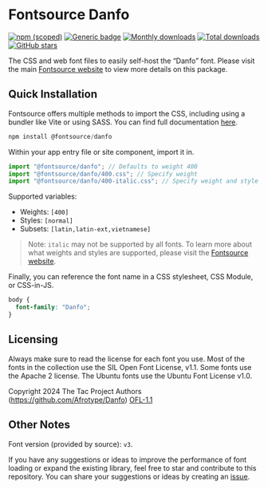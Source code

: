 # Fontsource Danfo

[![npm (scoped)](https://img.shields.io/npm/v/@fontsource/danfo?color=brightgreen)](https://www.npmjs.com/package/@fontsource/danfo) [![Generic badge](https://img.shields.io/badge/fontsource-passing-brightgreen)](https://github.com/fontsource/fontsource) [![Monthly downloads](https://badgen.net/npm/dm/@fontsource/danfo)](https://github.com/fontsource/fontsource) [![Total downloads](https://badgen.net/npm/dt/@fontsource/danfo)](https://github.com/fontsource/fontsource) [![GitHub stars](https://img.shields.io/github/stars/fontsource/fontsource.svg?style=social&label=Star)](https://github.com/fontsource/fontsource/stargazers)

The CSS and web font files to easily self-host the “Danfo” font. Please visit the main [Fontsource website](https://fontsource.org/fonts/danfo) to view more details on this package.

## Quick Installation

Fontsource offers multiple methods to import the CSS, including using a bundler like Vite or using SASS. You can find full documentation [here](https://fontsource.org/docs/getting-started/introduction).

```javascript
npm install @fontsource/danfo
```

Within your app entry file or site component, import it in.

```javascript
import "@fontsource/danfo"; // Defaults to weight 400
import "@fontsource/danfo/400.css"; // Specify weight
import "@fontsource/danfo/400-italic.css"; // Specify weight and style
```

Supported variables:
- Weights: `[400]`
- Styles: `[normal]`
- Subsets: `[latin,latin-ext,vietnamese]`

> Note: `italic` may not be supported by all fonts. To learn more about what weights and styles are supported, please visit the [Fontsource website](https://fontsource.org/fonts/danfo).

Finally, you can reference the font name in a CSS stylesheet, CSS Module, or CSS-in-JS.

```css
body {
  font-family: "Danfo";
}
```

## Licensing
Always make sure to read the license for each font you use. Most of the fonts in the collection use the SIL Open Font License, v1.1. Some fonts use the Apache 2 license. The Ubuntu fonts use the Ubuntu Font License v1.0.

Copyright 2024 The Tac Project Authors (https://github.com/Afrotype/Danfo)
[OFL-1.1](http://scripts.sil.org/OFL)

## Other Notes
Font version (provided by source): `v3`.

If you have any suggestions or ideas to improve the performance of font loading or expand the existing library, feel free to star and contribute to this repository. You can share your suggestions or ideas by creating an [issue](https://github.com/fontsource/fontsource/issues).
